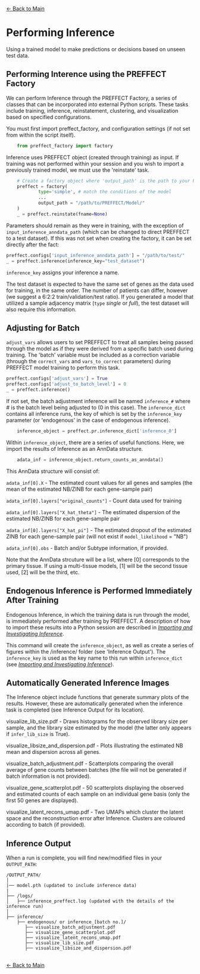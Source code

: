[← Back to Main](../readme/readme.md#inference-with-preffect)

# Performing Inference 
Using a trained model to make predictions or decisions based on unseen test data.


## Performing Interence using the PREFFECT Factory
We can perform Inference through the PREFFECT Factory, a series of classes that can be incorporated into external Python scripts. These tasks include training, inference, reinstatement, clustering, and visualization based on specified configurations.

You must first import preffect_factory, and configuration settings (if not set from within the script itself).
```python
    from preffect_factory import factory
```

Inference uses PREFFECT object (created through training) as input. If training was not performed within your session and you wish to import a previously trained model, we must use the 'reinstate' task.

```python
    # Create a factory object where 'output_path' is the path to your PREFFECT model
    preffect = factory(                      
            type='simple', # match the conditions of the model
            ...
            output_path = "/path/to/PREFFECT/Model/" 
    )
    _ = preffect.reinstate(fname=None)
```


Parameters should remain as they were in training, with the exception of `input_inference_anndata_path` (which can be changed to direct PREFFECT to a test dataset). If this was not set when creating the factory, it can be set directly after the fact:

```python
preffect.configs['input_inference_anndata_path'] = "/path/to/test/"
_ = preffect.inference(inference_key="test_dataset")
```
`inference_key` assigns your inference a name. 

The test dataset is expected to have the same set of genes as the data used for training, in the same order. The number of patients can differ, however (we suggest a 6:2:2 train/validation/test ratio). If you generated a model that utilized a sample adjacency matrix (`type` _single_ or _full_), the test dataset will also require this information.

## Adjusting for Batch
`adjust_vars` allows users to set PREFFECT to treat all samples being passed through the model as if they were derived from a specific batch used during training. The 'batch' variable must be included as a correction variable (through the `correct_vars` and `vars_to_correct` parameters) during PREFFECT model training to perform this task.
```python
preffect.configs['adjust_vars'] = True
preffect.configs['adjust_to_batch_level'] = 0
_ = preffect.inference()
```

If not set, the batch adjustment inference will be named `inference_#` where # is the batch level being adjusted to (0 in this case). The `inference_dict` contains all inference runs, the key of which is set by the `inference_key` parameter (or 'endogenous' in the case of endogenous inference). 
```python
    inference_object = preffect.pr.inference_dict['inference_0'] 
```

Within `inference_object`, there are a series of useful functions. Here, we import the results of Inference as an AnnData structure.
```python
    adata_inf = inference_object.return_counts_as_anndata()
```

This AnnData structure will consist of:

`adata_inf[0].X` - The estimated count values for all genes and samples (the mean of the estimated NB/ZINB for each gene-sample pair)

`adata_inf[0].layers["original_counts"]` - Count data used for training

`adata_inf[0].layers["X_hat_theta"]` - The estimated dispersion of the estimated NB/ZINB for each gene-sample pair

`adata_inf[0].layers["X_hat_pi"]` - The estimated dropout of the estimated ZINB for each gene-sample pair (will not exist if `model_likelihood` = "NB")

`adata_inf[0].obs` - Batch and/or Subtype information, if provided.

Note that the AnnData strcuture will be a list, where [0] corresponds to the primary tissue. If using a multi-tissue models, [1] will be the second tissue used, [2] will be the third, etc.

## Endogenous Inference is Performed Immediately After Training

Endogenous Inference, in which the training data is run through the model, is immediately performed after training by PREFFECT. A description of how to import these results into a Python session are
described in [_Importing and Investigating Inference_](#inf_import). 


This command will create the `inference_object`, as well as create a series of figures within the /inference/ folder (see 'Inference Output'). The `inference_key` is used as the key name to this run within `inference_dict` (see [_Importing and Investigating Inference_](#inf_import)).


## Automatically Generated Inference Images

The Inference object include functions that generate summary plots of the results. However, these are automatically generated when the inference task is completed (see Inference Output for its location).

visualize_lib_size.pdf - Draws histograms for the observed library size per sample, and the library size estimated by the model (the latter only appears if `infer_lib_size` is True).

visualize_libsize_and_dispersion.pdf - Plots illustrating the estimated NB mean and dispersion across all genes.

visualize_batch_adjustment.pdf - Scatterplots comparing the overall average of gene counts between batches (the file will not be generated if batch information is not provided).

visualize_gene_scatterplot.pdf - 50 scatterplots displaying the observed and estimated counts of each sample on an individual gene basis (only the first 50 genes are displayed).

visualize_latent_recons_umap.pdf - Two UMAPs which cluster the latent space and the reconstruction error after Inference. Clusters are coloured according to batch (if provided).


## Inference Output
When a run is complete, you will find new/modified files in your `OUTPUT_PATH`:

```
/OUTPUT_PATH/
│
|── model.pth (updated to include inference data)
|
├── /logs/
│   ├── inference_preffect.log (updated with the details of the inference run)
│
├── inference/
    ├── endogenous/ or inference_[batch no.]/
       ├── visualize_batch_adjustment.pdf
       ├── visualize_gene_scatterplot.pdf
       ├── visualize_latent_recons_umap.pdf
       ├── visualize_lib_size.pdf
       ├── visualize_libsize_and_dispersion.pdf
```

##
[← Back to Main](../readme/readme.md#inference-with-preffect)